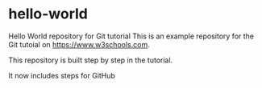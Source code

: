 # hello-world
Hello World repository for Git tutorial
This is an example repository for the Git tutoial on https://www.w3schools.com.

This repository is built step by step in the tutorial.

It now includes steps for GitHub

